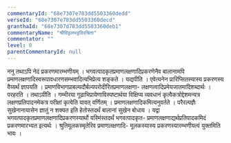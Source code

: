 ```yaml
---
commentaryId: "68e7307e783dd5503360dedd"
verseId: "68e7307e783dd5503360decd"
granthaId: "68e7307d783dd5503360deb1"
commentaryName: "श्रीविट्टलभट्टविरचिता"
commentator: ""
level: 0
parentCommentaryId: null
---
```


ननु तथाऽपि नेदं प्रकरणमारम्भणीयम् । भगवत्पादकृतप्रमाणलक्षणादिप्रकरणेनैव बालानामपि प्रमाणलक्षणादिस्वरूपावधारणसम्भवादित्यभिप्रेत्य शङ्कते । यद्यपीति । एवेत्यनेन प्रारिप्सितस्यास्य प्रकरणस्य वैय्यर्थं ज्ञापयति । प्रमाणविभागप्राबल्यदौर्बल्यपरोदीरितप्रमाणलक्षणा- लक्षणत्वादिप्रमेयजातमादिशब्दार्थः । परहरति । तथाऽपीति । गम्भीरया गूढाभिप्रायेणाविस्पष्टार्थया विक्षिप्य व्यवधानं कृत्वैकत्रोद्देशमन्यत्र लक्षणप्रतिपादनमेकत्र परीक्षां कृत्वेति यावत् वर्णितम् । प्रमाणलक्षणादिकमित्यनुवर्तते । परैरल्पज्ञैः सुखेनानायासेन ज्ञातुं न शक्यत इति हेतोस्तदर्थं बालानां सुखेन बोधाय । यद्वा भगवत्पादकृतप्रमाणलक्षणादिप्रकरणस्यार्थो यस्मिंस्तदर्थं भगवत्पादकृत- प्रमाणलक्षणाद्यर्थप्रतिपादकमिदं प्रकरणमारभ्यत इत्यर्थः । श्रुतिमूलकस्मृतेरिव प्रमाणलक्षणादि- मूलकस्यास्य प्रकरणस्यारम्भणीयत्वं युक्तमिति भावः ।
